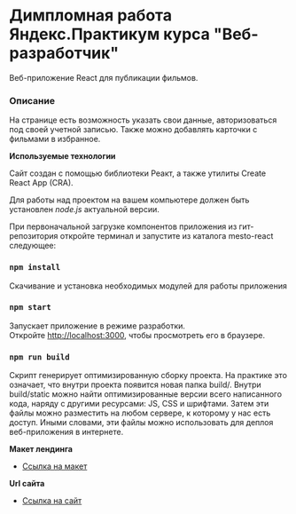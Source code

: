 # Димпломная работа Яндекс.Практикум курса "Веб-разработчик"

Веб-приложение React для публикации фильмов.

### Описание

На странице есть возможность указать свои данные, авторизоваться под своей учетной записью. Также можно добавлять карточки с фильмами в избранное.

**Используемые технологии**

Сайт создан с помощью библиотеки Реакт, а также утилиты Create React App (CRA).

Для работы над проектом на вашем компьютере должен быть установлен *node.js* актуальной версии.

При первоначальной загрузке компонентов приложения из гит-репозитория откройте терминал и запустите из каталога mesto-react следующее:

### `npm install`

Cкачивание и установка необходимых модулей для работы приложения

### `npm start`
Запускает приложение в режиме разработки.\
Откройте [http://localhost:3000](http://localhost:3000), чтобы просмотреть его в браузере.

### `npm run build`

Cкрипт генерирует оптимизированную сборку проекта. На практике это означает, что внутри проекта появится новая папка build/. Внутри build/static можно найти оптимизированные версии всего написанного кода, наряду с другими ресурсами: JS, CSS и шрифтами. 
Затем эти файлы можно разместить на любом сервере, к которому у нас есть доступ. Иными словами, эти файлы можно использовать для деплоя веб-приложения в интернете.

**Макет лендинга**

* [Ссылка на макет](https://disk.yandex.ru/d/4IuXN7O8W558KA)

**Url сайта**

* [Ссылка на сайт](http://rustamnigm.students.nomoredomains.rocks/)
